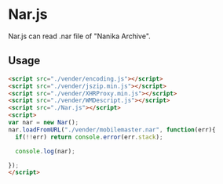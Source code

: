 Nar.js
======================
  Nar.js can read .nar file of "Nanika Archive".


Usage
--------

```html
<script src="./vender/encoding.js"></script>
<script src="./vender/jszip.min.js"></script>
<script src="./vender/XHRProxy.min.js"></script>
<script src="./vender/WMDescript.js"></script>
<script src="./Nar.js"></script>
<script>
var nar = new Nar();
nar.loadFromURL("./vender/mobilemaster.nar", function(err){
  if(!!err) return console.error(err.stack);

  console.log(nar);

});
</script>
```
